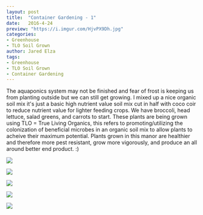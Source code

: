 ```yaml
---
layout: post
title:  "Container Gardening - 1"
date:   2016-4-24
preview: "https://i.imgur.com/HjvPX9Dh.jpg"
categories:
- Greenhouse
- TLO Soil Grown
author: Jared Elza
tags:
- Greenhouse
- TLO Soil Grown
- Container Gardening
---
```

The aquaponics system may not be finished and fear of frost is keeping us from planting outside but we can still get growing. I mixed up a nice organic soil mix it's just a basic high nutrient value soil mix cut in half with coco coir to reduce nutrient value for lighter feeding crops. We have broccoli, head lettuce, salad greens, and carrots to start. These plants are being grown using TLO = True Living Organics, this refers to promoting/utilizing the colonization of beneficial microbes in an organic soil mix to allow plants to acheive their maximum potential. Plants grown in this manor are healthier and therefore more pest resistant, grow more vigorously, and produce an all around better end product. :)

[![](https://i.imgur.com/HjvPX9Dh.jpg)](https://i.imgur.com/HjvPX9D.jpg)

[![](https://i.imgur.com/9sOAw2nh.jpg)](https://i.imgur.com/9sOAw2n.jpg)

[![](https://i.imgur.com/XCXiBPeh.jpg)](https://i.imgur.com/XCXiBPe.jpg)

[![](https://i.imgur.com/wtBotOGh.jpg)](https://i.imgur.com/wtBotOG.jpg)

[![](https://i.imgur.com/ZIU534Eh.jpg)](https://i.imgur.com/ZIU534E.jpg)

